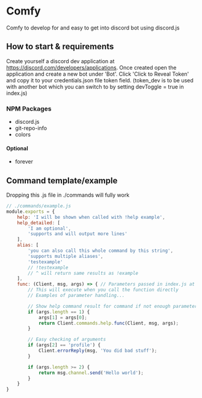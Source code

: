 # Comfy
Comfy to develop for and easy to get into discord bot using discord.js

## How to start & requirements
Create yourself a discord dev application at https://discord.com/developers/applications. Once created open the application and create a new bot under 'Bot'. Click 'Click to Reveal Token' and copy it to your credentials.json file token field. (token_dev is to be used with another bot which you can switch to by setting devToggle = true in index.js)

### NPM Packages
- discord.js
- git-repo-info
- colors
#### Optional
- forever

## Command template/example
Dropping this .js file in ./commands will fully work
```javascript
// ./commands/example.js
module.exports = {
    help: 'I will be shown when called with !help example',
    help_detailed: [
        'I am optional',
        'supports and will output more lines'
    ],
    alias: [
        'you can also call this whole command by this string',
        'supports multiple aliases',
        'testexample'
        // !testexample
        // ^ will return same results as !example
    ],
    func: (Client, msg, args) => { // Parameters passed in index.js at Comfy.startListen()
        // This will execute when you call the function directly
        // Examples of parameter handling...

        // Show help command result for command if not enough parameters
        if (args.length == 1) {
            args[1] = args[0];
            return Client.commands.help.func(Client, msg, args);
        }

        // Easy checking of arguments
        if (args[2] == 'profile') {
            Client.errorReply(msg, 'You did bad stuff');
        }

        if (args.length >= 2) {
            return msg.channel.send('Hello world');
        }
    }
}
```
